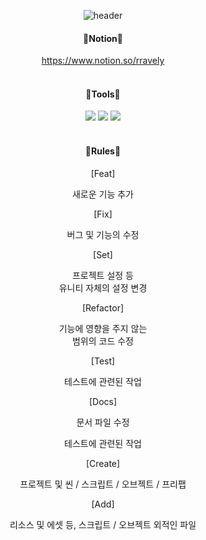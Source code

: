 <div align="center">

  ![header](https://capsule-render.vercel.app/api?type=waving&color=auto&height=150&section=header&text=Death's_Door&fontSize=70)


  
  <h4 align="center">📕Notion📕</h4>
  <a href=https://www.notion.so/rravely/Witch-Tree-7576314c6ca14d03916dc20da620a59b>https://www.notion.so/rravely</a>

</div>

<br>
<h4 align="center">🔨Tools🔨</h4>
<div align="center">  
  <img src="https://img.shields.io/badge/Github-181717?style=flat&logo=Github&logoColor=white" />
	<img src="https://img.shields.io/badge/Unity-ffffff?style=flat&logo=Unity&logoColor=black" />	
	<img src="https://img.shields.io/badge/Notion-181717?style=flat&logo=Notion&logoColor=white" />
</div>
<br>
<h4 align="center" >📝Rules📝</h4>
<div align="center">  
  <p>[Feat]</p>
  <p>새로운 기능 추가</p>
  <p>[Fix]</p>
  <p>버그 및 기능의 수정</p>
  <p>[Set]</p>
  <p>프로젝트 설정 등<br>유니티 자체의 설정 변경</p>
  <p>[Refactor]</p>	 
  <p>기능에 영향을 주지 않는<br>범위의 코드 수정</p>
  <p>[Test]</p>
  <p>테스트에 관련된 작업</p>
  <p>[Docs]</p>
  <p>문서 파일 수정</p>
  <p>테스트에 관련된 작업</p>
  <p>[Create]</p>
  <p>프로젝트 및 씬 / 스크립트 / 오브젝트 / 프리팹</p>
  <p>[Add]</p>
  <p>리소스 및 에셋 등, 스크립트 / 오브젝트 외적인 파일</p>
</div>


